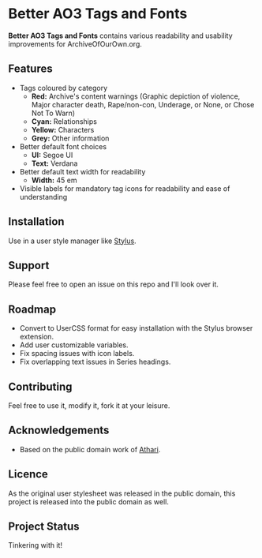 # Better AO3 Tags and Fonts
**Better AO3 Tags and Fonts** contains various readability and usability improvements for ArchiveOfOurOwn.org.

## Features
- Tags coloured by category
  - **Red:** Archive's content warnings (Graphic depiction of violence, Major character death, Rape/non-con, Underage, or None, or Chose Not To Warn)
  - **Cyan:** Relationships
  - **Yellow:** Characters
  - **Grey:** Other information
- Better default font choices
  - **UI:** Segoe UI
  - **Text:** Verdana
- Better default text width for readability
  - **Width:** 45 em
- Visible labels for mandatory tag icons for readability and ease of understanding

## Installation
Use in a user style manager like [Stylus](https://github.com/openstyles/stylus).

## Support
Please feel free to open an issue on this repo and I'll look over it.

## Roadmap
- Convert to UserCSS format for easy installation with the Stylus browser extension.
- Add user customizable variables.
- Fix spacing issues with icon labels.
- Fix overlapping text issues in Series headings.

## Contributing
Feel free to use it, modify it, fork it at your leisure.

## Acknowledgements
- Based on the public domain work of [Athari](https://userstyles.org/styles/152660/archiveofourown-org-fonts-tags-ath).

## Licence
As the original user stylesheet was released in the public domain, this project is released into the public domain as well.

## Project Status
Tinkering with it!